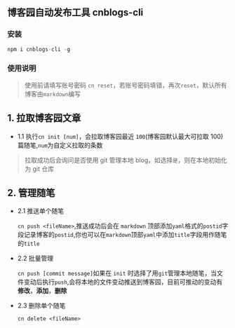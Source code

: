 ## 博客园自动发布工具 cnblogs-cli

### 安装

```js
npm i cnblogs-cli -g
```

### 使用说明

> 使用前请填写账号密码 `cn reset`，若账号密码填错，再次`reset`，默认所有博客由`markdown`编写

## 1. 拉取博客园文章

- 1.1 执行`cn init [num]`，会拉取博客园最近 `100`(博客园默认最大可拉取 100) 篇随笔,`num`为自定义拉取的条数

> 拉取成功后会询问是否使用 git 管理本地 blog，如选择`是`，则在本地初始化为 git 仓库

## 2. 管理随笔

- 2.1 推送单个随笔

  `cn push <fileName>`,推送成功后会在 `markdown` 顶部添加`yaml`格式的`postid`字段记录博客的`postid`,你也可以在`markdown`顶部`yaml`中添加`title`字段用作随笔的`title`

- 2.2 批量管理

  `cn push [commit message]`如果在 `init` 时选择了用`git`管理本地随笔，当文件变动后执行`push`,会将本地的文件变动推送到博客园，目前可推动的变动有**修改**，**添加**，**删除**

- 2.3 删除单个随笔

  `cn delete <fileName>`
